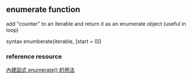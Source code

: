 ## enumerate function
add "counter" to an iterable and return it as an enumerate object (useful in loop)

syntax enumberate(iterable, [start = 0])

### reference resource
[內建函式 enumerate() 的用法](http://yhhuang1966.blogspot.com/2021/11/python-enumerate.html)
